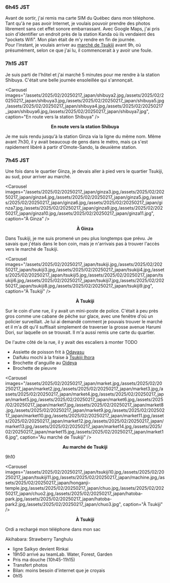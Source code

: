 ### 6h45 JST
Avant de sortir, j'ai remis ma carte SIM du Québec dans mon téléphone. Tant qu'à ne pas avoir Internet, je voulais pouvoir prendre des photos librement sans cet effet sonore embarrassant. Avec Google Maps, j'ai pris soin d'identifier un endroit près de la station Kanda où ils vendaient des "pockets Wifi". Mon plan était de m'y rendre en fin de journée.  
Pour l'instant, je voulais arriver au [marché de Tsukiji](https://maps.app.goo.gl/1d6So753k312w1Z66) avant 9h, où présumément, selon ce que j'ai lu, il commencerait à y avoir une foule.

### 7h15 JST
Je suis parti de l'hôtel et j'ai marché 5 minutes pour me rendre à la station Shibuya. C'était une belle journée ensoleillée qui s'annonçait.

<Carousel
    images="/assets/2025/02/20250217_japan/shibuya2.jpg,/assets/2025/02/20250217_japan/shibuya3.jpg,/assets/2025/02/20250217_japan/shibuya5.jpg,/assets/2025/02/20250217_japan/shibuya4.jpg,/assets/2025/02/20250217_japan/shibuya6.jpg,/assets/2025/02/20250217_japan/shibuya7.jpg",
    caption="En route vers la station Shibuya"
/>
<p align="center"><b>En route vers la station Shibuya</b></p>

Je me suis rendu jusqu'à la station Ginza via la ligne du même nom. Même avant 7h30, il y avait beaucoup de gens dans le métro, mais ça s'est rapidement libéré à partir d'Omote-Sando, la deuxième station.

### 7h45 JST
Une fois dans le quartier Ginza, je devais aller à pied vers le quartier Tsukiji, au sud, pour arriver au marché.

<Carousel
    images="/assets/2025/02/20250217_japan/ginza3.jpg,/assets/2025/02/20250217_japan/ginza4.jpg,/assets/2025/02/20250217_japan/ginza5.jpg,/assets/2025/02/20250217_japan/ginza6.jpg,/assets/2025/02/20250217_japan/ginza7.jpg,/assets/2025/02/20250217_japan/ginza9.jpg,/assets/2025/02/20250217_japan/ginza10.jpg,/assets/2025/02/20250217_japan/ginza11.jpg",
    caption="À Ginza"
/>
<p align="center"><b>À Ginza</b></p>

Dans Tsukiji, je me suis promené un peu plus longtemps que prévu. Je savais que j'étais dans le bon coin, mais je n'arrivais pas à trouver l'accès vers le marché de Tsukiji.

<Carousel
    images="/assets/2025/02/20250217_japan/tsukiji.jpg,/assets/2025/02/20250217_japan/tsukiji3.jpg,/assets/2025/02/20250217_japan/tsukiji4.jpg,/assets/2025/02/20250217_japan/tsukiji5.jpg,/assets/2025/02/20250217_japan/tsukiji6.jpg,/assets/2025/02/20250217_japan/tsukiji7.jpg,/assets/2025/02/20250217_japan/tsukiji8.jpg,/assets/2025/02/20250217_japan/tsukiji9.jpg",
    caption="À Tsukiji"
/>
<p align="center"><b>À Tsukiji</b></p>

Sur le coin d'une rue, il y avait un mini-poste de police. C'était à peu près gros comme une cabane de pêche sur glace, avec une fenêtre d'où un policier surveillait. Je lui ai demandé comment je pouvais trouver le marché et il m'a dit qu'il suffisait simplement de traverser la grosse avenue Harumi Dori, sur laquelle on se trouvait. Il m'a aussi remis une carte du quartier.

De l'autre côté de la rue, il y avait des escaliers à monter
TODO

- Assiette de poisson frit à [Odayasu](https://maps.app.goo.gl/3jvfyUMtj7i9mzQo9)
- Daifuku mochi à la fraise à [Tsukiji Ihora](https://maps.app.goo.gl/odkD9KbV4T84fBHMA)
- Brochette d'anguille au [Oideya](https://maps.app.goo.gl/cDGeoLTPScXX25gG6)
- Brochette de pieuvre

<Carousel
    images="/assets/2025/02/20250217_japan/market.jpg,/assets/2025/02/20250217_japan/market2.jpg,/assets/2025/02/20250217_japan/market3.jpg,/assets/2025/02/20250217_japan/market4.jpg,/assets/2025/02/20250217_japan/market5.jpg,/assets/2025/02/20250217_japan/market6.jpg,/assets/2025/02/20250217_japan/market7.jpg,/assets/2025/02/20250217_japan/market8.jpg,/assets/2025/02/20250217_japan/market9.jpg,/assets/2025/02/20250217_japan/market10.jpg,/assets/2025/02/20250217_japan/market11.jpg,/assets/2025/02/20250217_japan/market12.jpg,/assets/2025/02/20250217_japan/market13.jpg,/assets/2025/02/20250217_japan/market14.jpg,/assets/2025/02/20250217_japan/market15.jpg,/assets/2025/02/20250217_japan/market16.jpg",
    caption="Au marché de Tsukiji"
/>
<p align="center"><b>Au marché de Tsukiji</b></p>

9h10

<Carousel
    images="/assets/2025/02/20250217_japan/tsukiji10.jpg,/assets/2025/02/20250217_japan/tsukiji11.jpg,/assets/2025/02/20250217_japan/machine.jpg,/assets/2025/02/20250217_japan/honganji-temple.jpg,/assets/2025/02/20250217_japan/chuo.jpg,/assets/2025/02/20250217_japan/chuo2.jpg,/assets/2025/02/20250217_japan/hatoba-park.jpg,/assets/2025/02/20250217_japan/hatoba-park2.jpg,/assets/2025/02/20250217_japan/chuo3.jpg",
    caption="À Tsukiji"
/>
<p align="center"><b>À Tsukiji</b></p>
Ordi a rechargé mon téléphone dans mon sac


Akihabara: Strawberry Tanghulu


- ligne Saikyo devient Rinkai
- 19h50 arrivé au teamLab. Water, Forest, Garden
- Pris ma douche (10h45-11h15)
- Transfert photos
- Bilan: moins besoin d'internet que je croyais
- 0h15